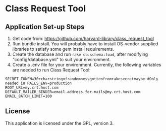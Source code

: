 # Class Request Tool

## Application Set-up Steps

1. Get code from: https://github.com/harvard-library/class_request_tool
2. Run bundle install. You will probably have to install OS-vendor supplied libraries to satisfy some gem install requirements.
3. Create the database and run `rake db:schema:load`, after modifying "config/database.yml" to suit your environment.
4. Create a .env file for your environment. Currently, the following variables are needed to run Class Request Tool:

```
SECRET_TOKEN=30+charstringofrandomnessgottenfromrakesecretmaybe #Only needed in RAILS_ENV=production
ROOT_URL=my.crt.host.com
DEFAULT_MAILER_SENDER=email.address.for.mails@my.crt.host.com
EMAIL_BATCH_LIMIT=100
```

## License

This application is licensed under the GPL, version 3.